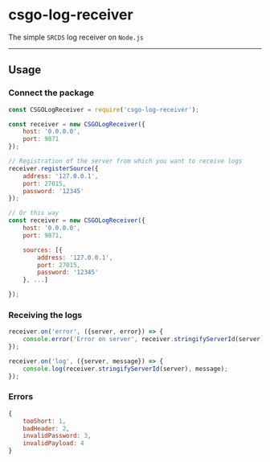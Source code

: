 # csgo-log-receiver

The simple `SRCDS` log receiver on `Node.js`

---
## Usage

### Connect the package

```js
const CSGOLogReceiver = require('csgo-log-receiver');

const receiver = new CSGOLogReceiver({
    host: '0.0.0.0', 
    port: 9871
});

// Registration of the server from which you want to receive logs
receiver.registerSource({
    address: '127.0.0.1',
    port: 27015,
    password: '12345'
});

// Or this way
const receiver = new CSGOLogReceiver({
    host: '0.0.0.0', 
    port: 9871,

    sources: [{
        address: '127.0.0.1',
        port: 27015,
        password: '12345'
    }, ...]

});
```

### Receiving the logs

```js
receiver.on('error', ({server, error}) => {
    console.error('Error on server', receiver.stringifyServerId(server), '#' + error);
});

receiver.on('log', ({server, message}) => {
    console.log(receiver.stringifyServerId(server), message);
});
```

### Errors
```js
{
    tooShort: 1,
    badHeader: 2,
    invalidPassword: 3,
    invalidPayload: 4
}
```
